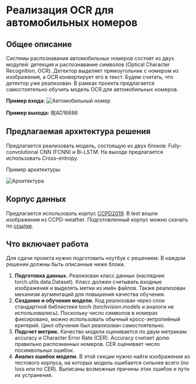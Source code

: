 # Реализация OCR для автомобильных номеров 

## Общее описание
Системы распознавания автомобильных номеров состоят из двух модулей: детекция и распознавание символов (Optical Character Recognition, OCR). Детектор выделяет прямоугольник с номером из изображения, а OCR конвертирует его в текст. Будем считать, что детектор уже реализован. В рамках проекта предлагается самостоятельно обучить модель OCR для автомобильных номеров.

**Пример входа:** 
![Автомобильный номер](https://algocode.ru/files/course_dlfall22/number.png)

**Пример выхода:** 皖AD16688

## Предлагаемая архитектура решения
Предлагается реализовать модель, состоящую из двух блоков: Fully-convolutional CNN (FCNN) и Bi-LSTM. На выходе предлагается использовать Cross-entropy. 

Пример архитектуры:

![Архитектура](https://algocode.ru/files/course_dlfall22/architecture.png)

## Корпус данных
Предлагается использовать корпус [CCPD2019](https://github.com/detectRecog/CCPD). В test вошли изображения из CCPD-weather. Подготовленный корпус можно скачать по [ссылке](https://disk.yandex.ru/d/adjYzzNayB1pag).

## Что включает работа
Для сдачи проекта нужно подготовить ноутбук с решением. В каждом решении должны быть описанные ниже блоки.
1. **Подготовка данных.** Реализован класс данных (наследник torch.utils.data.Dataset). Класс должен считывать входные изображения и выделять метки из имён файлов. Также реализован механизм аугментаций для повышения качества обучения.
2. **Создание и обучение модели.** Код реализован через слои стандартной библиотеки torch (torchvision.models и аналоги не использовались). Поскольку число символов в номерах фиксировано, можно использовать обычный кросс-энтропийный критерий. Цикл обучения был реализован самостоятельно.
3. **Подсчет метрик.** Качество модели оценивается по двум метрикам: accuracy и Character Error Rate (CER). Accuracy считает долю правильно распознанных номеров. CER оценивает число посимвольных ошибок.
4. **Анализ ошибок модели.** В этой секции нужно найти изображения из тестового корпуса, на которых модель ошибается сильнее всего (по loss или по CER). Выписаны возможные причины этих ошибок и пути их устранения.
